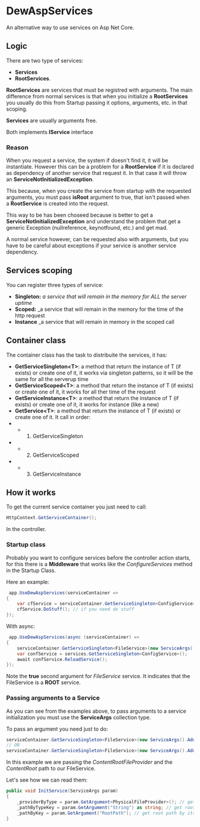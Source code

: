 # DewAspServices

An alternative way to use services on Asp Net Core.

## Logic

There are two type of services:
- __Services__ 
- __RootServices__.

__RootServices__  are services that must be registred with arguments. The main difference from normal services is that when you initialize a __RootServices__ you usually do this from Startup passing it options, arguments, etc. in that scoping.

__Services__ are usually arguments free.

Both implements __IService__ interface

### Reason

When you request a service, the system if doesn't find it, it will be instantiate. However this can be a problem for a __RootService__ if it is declared as dependency of another service that request it. In that case it will throw an __ServiceNotInitializedException__.

This because, when you create the service from startup with the requested arguments, you must pass __isRoot__ argument to true, that isn't passed when a __RootService__ is created into the request.

This way to be has been choseed because is better to get a __ServiceNotInitializedException__ and understand the problem that get a generic Exception (nullreference, keynotfound, etc.) and get mad.

A normal service however, can be requested also with arguments, but you have to be careful about exceptions if your service is another service dependency.

## Services scoping

You can register three types of service:
- __Singleton:__ _a service that will remain in the memory for ALL the server uptime_
- __Scoped:__ _a service that will remain in the memory for the time of the http request
- __Instance__ _a service that will remain in memory in the scoped call

## Container class

The container class has the task to distribuite the services, it has:

- __GetServiceSingleton\<T\>__: a method that return the instance of T (if exists) or create one of it, it works via singleton patterns, so it will be the same for all the serverup time
- __GetServiceScoped\<T\>__: a method that return the instance of T (if exists) or create one of it, it works for all ther time of the request
- __GetServiceInstance\<T\>__: a method that return the instance of T (if exists) or create one of it, it works for instance (like a new)
- __GetService\<T\>__: a method that return the instance of T (if exists) or create one of it. It call in order:
- - 1) GetServiceSingleton 
- - 2) GetServiceScoped 
- - 3) GetServiceInstance

## How it works

To get the current service container you just need to call:
```csharp
HttpContext.GetServiceContainer();
```
In the controller.

### Startup class

Probably you want to configure services before the controller action starts, for this there is a __Middleware__ that works like the _ConfigureServices_ method in the Startup Class.

Here an example:

```csharp
 app.UseDewAspServices(serviceContainer =>
{
    var cfService = serviceContainer.GetServiceSingleton<ConfigService>(); // initialize service
    cfService.DoStuff(); // if you need do stuff
});
```
With async:
```csharp
 app.UseDewAspServices(async (serviceContainer) =>
{
    serviceContainer.GetServiceSingleton<FileService>(new ServiceArgs().Add(env.ContentRootFileProvider).Add(env.ContentRootPath), true); // example with args
    var confService = services.GetServiceSingleton<ConfigService>();
    await confService.ReloadService();
});
```

Note the __true__ second argument for _FileService_ service. It indicates that the FileService is a __ROOT__ service.

### Passing arguments to a Service

As you can see from the examples above, to pass arguments to a service initialization you must use the __ServiceArgs__ collection type.

To pass an argument you need just to do:

```csharp
serviceContainer.GetServiceSingleton<FileService>(new ServiceArgs().Add(env.ContentRootFileProvider).Add(env.ContentRootPath), true); // example with args
// OR 
serviceContainer.GetServiceSingleton<FileService>(new ServiceArgs().Add("FileProvider",env.ContentRootFileProvider).Add("RootPath",env.ContentRootPath), true); // example with args
```

In this example we are passing the _ContentRootFileProvider_ and the _ContentRoot_ path to our FileService.

Let's see how we can read them:

```csharp
public void InitService(ServiceArgs param)
{
    _providerByType = param.GetArgument<PhysicalFileProvider>(); // get file provider by its type
    _pathByTypeKey = param.GetArgument("String") as string; // get root path by its type used as Key
    _pathByKey = param.GetArgument("RootPath"); // get root path by its key
}
```
